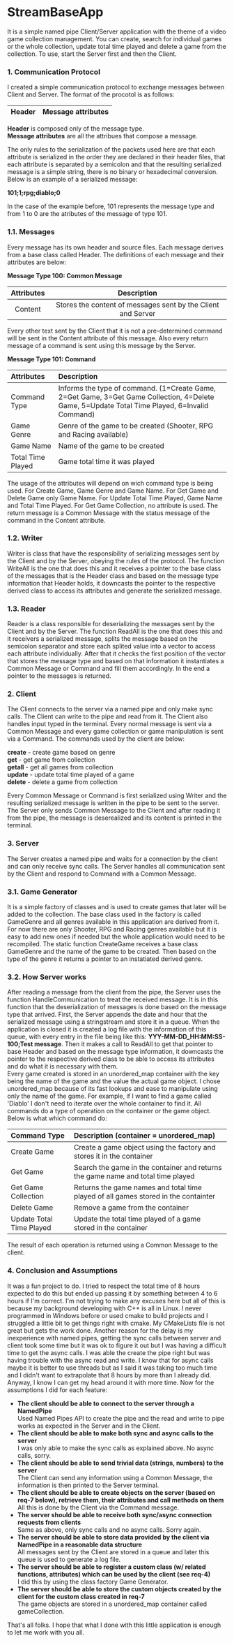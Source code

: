 # StreamBaseApp

It is a simple named pipe Client/Server application with the theme of a video game collection management. You can create, search for individual games or the whole collection, update total time played and delete a game from the collection. To use, start the Server first and then the Client.

### 1. Communication Protocol

I created a simple communication protocol to exchange messages between Client and Server. The format of the procotol is as follows:

| Header  |  Message attributes  |
| ------- |----------------------|

**Header** is composed only of the message type.\
**Message attributes** are all the attribues that compose a message.

The only rules to the serialization of the packets used here are that each attribute is serialized in the order they are declared in their header files, that each attribute is separated by a semicolon and that the resulting serialized message is a simple string, there is no binary or hexadecimal conversion. Below is an example of a serialized message:

**101;1;rpg;diablo;0**

In the case of the example before, 101 represents the message type and from 1 to 0 are the atributes of the message of type 101.

### 1.1. Messages

Every message has its own header and source files. Each message derives from a base class called Header. The definitions of each message and their attributes are below:

**Message Type 100: Common Message**

| Attributes | Description                                                  |
|:----------:|:------------------------------------------------------------:|
| Content    | Stores the content of messages sent by the Client and Server |

Every other text sent by the Client that it is not a pre-determined command will be sent in the Content attribute of this message. Also every return message of a command is sent using this message by the Server.

**Message Type 101: Command**

| Attributes        | Description                                                  |
|:------------------|:-------------------------------------------------------------|
| Command Type      | Informs the type of command. (1=Create Game, 2=Get Game, 3=Get Game Collection, 4=Delete Game, 5=Update Total Time Played, 6=Invalid Command) |
| Game Genre        | Genre of the game to be created (Shooter, RPG and Racing available) |
| Game Name         | Name of the game to be created                               |
| Total Time Played | Game total time it was played                                |

The usage of the attributes will depend on wich command type is being used. For Create Game, Game Genre and Game Name. For Get Game and Delete Game only Game Name. For Update Total Time Played, Game Name and Total Time Played. For Get Game Collection, no attribute is used. The return message is a Common Message with the status message of the command in the Content attribute.

### 1.2. Writer

Writer is class that have the responsibility of serializing messages sent by the Client and by the Server, obeying the rules of the protocol. The function WriteAll is the one that does this and it receives a pointer to the base class of the messages that is the Header class and based on the message type information that Header holds, it downcasts the pointer to the respective derived class to access its attributes and generate the serialized message.

### 1.3. Reader

Reader is a class responsible for deserializing the messages sent by the Client and by the Server. The function ReadAll is the one that does this and it receivers a serialized message, splits the message based on the semicolon separator and store each splited value into a vector to access each attribute individually. After that it checks the first position of the vector that stores the message type and based on that information it instantiates a Common Message or Command and fill them accordingly. In the end a pointer to the messages is returned.

### 2. Client

The Client connects to the server via a named pipe and only make sync calls. The Client can write to the pipe and read from it. The Client also handles input typed in the terminal. Every normal message is sent via a Common Message and every game collection or game manipulation is sent via a Command.
The commands used by the client are below:

**create** - create game based on genre\
**get** - get game from collection\
**getall** - get all games from collection\
**update** - update total time played of a game\
**delete** - delete a game from collection

Every Common Message or Command is first serialized using Writer and the resulting serialized message is written in the pipe to be sent to the server. The Server only sends Common Message to the Client and after reading it from the pipe, the message is deserealized and its content is printed in the terminal.

### 3. Server

The Server creates a named pipe and waits for a connection by the client and can only receive sync calls. The Server handles all communication sent by the Client and respond to Command with a Common Message.

### 3.1. Game Generator

It is a simple factory of classes and is used to create games that later will be added to the collection. The base class used in the factory is called GameGenre and all genres available in this application are derived from it. For now there are only Shooter, RPG and Racing genres available but it is easy to add new ones if needed but the whole application would need to be recompiled. The static function CreateGame receives a base class GameGenre and the name of the game to be created. Then based on the type of the genre it returns a pointer to an instatiated derived genre.

### 3.2. How Server works

After reading a message from the client from the pipe, the Server uses the function HandleCommunication to treat the received message. It is in this function that the deserialization of messages is done based on the message type that arrived. First, the Server appends the date and hour that the serialized message using a stringstream and store it in a queue. When the application is closed it is created a log file with the information of this queue, with every entry in the file being like this: **YYY-MM-DD_HH:MM:SS-100;Test message**. Then it makes a call to ReadAll to get that pointer to base Header and based on the message type information, it downcasts the pointer to the respective derived class to be able to access its attributes and do what it is necessary with them.\
Every game created is stored in an unordered_map container with the key being the name of the game and the value the actual game object. I chose unordered_map because of its fast lookups and ease to manipulate using only the name of the game. For example, if I want to find a game called 'Diablo' I don't need to iterate over the whole container to find it. All commands do a type of operation on the container or the game object. Below is what which command do:

| Command Type             | Description (container = unordered_map)                                           |
|:-------------------------|:----------------------------------------------------------------------------------|
| Create Game              | Create a game object using the factory and stores it in the container             |
| Get Game                 | Search the game in the container and returns the game name and total time played  |
| Get Game Collection      | Returns the game names and total time played of all games stored in the containter|
| Delete Game              | Remove a game from the container                                                  |
| Update Total Time Played | Update the total time played of a game stored in the container                    |

The result of each operation is returned using a Common Message to the client.

### 4. Conclusion and Assumptions

It was a fun project to do. I tried to respect the total time of 8 hours expected to do this but ended up passing it by something between 4 to 6 hours if I'm correct. I'm not trying to make any excuses here but all of this is because my background developing with C++ is all in Linux. I never programmed in Windows before or used cmake to build projects and I struggled a little bit to get things right with cmake. My CMakeLists file is not great but gets the work done. Another reason for the delay is my inexperience with named pipes, getting the sync calls between server and client took some time but it was ok to figure it out but I was having a difficult time to get the async calls. I was able the create the pipe right but was having trouble with the async read and write. I know that for async calls maybe it is better to use threads but as I said it was taking too much time and I didn't want to extrapolate that 8 hours by more than I already did. Anyway, I know I can get my head around it with more time. Now for the assumptions I did for each feature:

- **The client should be able to connect to the server through a NamedPipe**\
Used Named Pipes API to create the pipe and the read and write to pipe works as expected in the Server and in the Client.
- **The client should be able to make both sync and async calls to the server**\
I was only able to make the sync calls as explained above. No async calls, sorry.
- **The client should be able to send trivial data (strings, numbers) to the server**\
The Client can send any information using a Common Message, the information is then printed to the Server terminal.
- **The client should be able to create objects on the server (based on req-7 below), retrieve them, their attributes and call methods on them**\
All this is done by the Client via the Command message. 
- **The server should be able to receive both sync/async connection requests from clients**\
Same as above, only sync calls and no async calls. Sorry again.
- **The server should be able to store data provided by the client via NamedPipe in a reasonable data structure**\
All messages sent by the Client are stored in a queue and later this queue is used to generate a log file.
- **The server should be able to register a custom class (w/ related functions, attributes) which can be used by the client (see req-4)**\
I did this by using the class factory Game Generator.
- **The server should be able to store the custom objects created by the client for the custom class created in req-7**\
The game objects are stored in a unordered_map container called gameCollection.

That's all folks. I hope that what I done with this little application is enough to let me work with you all.
